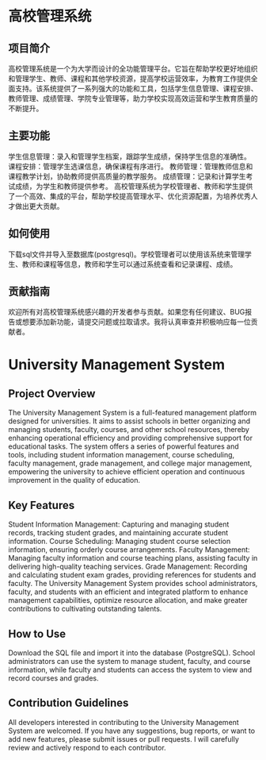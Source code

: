 # 高校管理系统
## 项目简介
高校管理系统是一个为大学而设计的全功能管理平台。它旨在帮助学校更好地组织和管理学生、教师、课程和其他学校资源，提高学校运营效率，为教育工作提供全面支持。该系统提供了一系列强大的功能和工具，包括学生信息管理、课程安排、教师管理、成绩管理、学院专业管理等，助力学校实现高效运营和学生教育质量的不断提升。

## 主要功能
学生信息管理：录入和管理学生档案，跟踪学生成绩，保持学生信息的准确性。
课程安排：管理学生选课信息，确保课程有序进行。
教师管理：管理教师信息和课程教学计划，协助教师提供高质量的教学服务。
成绩管理：记录和计算学生考试成绩，为学生和教师提供参考。
高校管理系统为学校管理者、教师和学生提供了一个高效、集成的平台，帮助学校提高管理水平、优化资源配置，为培养优秀人才做出更大贡献。

## 如何使用
下载sql文件并导入至数据库(postgresql)。学校管理者可以使用该系统来管理学生、教师和课程等信息，教师和学生可以通过系统查看和记录课程、成绩。

## 贡献指南
欢迎所有对高校管理系统感兴趣的开发者参与贡献。如果您有任何建议、BUG报告或想要添加新功能，请提交问题或拉取请求。我将认真审查并积极响应每一位贡献者。

# University Management System
## Project Overview
The University Management System is a full-featured management platform designed for universities. It aims to assist schools in better organizing and managing students, faculty, courses, and other school resources, thereby enhancing operational efficiency and providing comprehensive support for educational tasks. The system offers a series of powerful features and tools, including student information management, course scheduling, faculty management, grade management, and college major management, empowering the university to achieve efficient operation and continuous improvement in the quality of education.

## Key Features
Student Information Management: Capturing and managing student records, tracking student grades, and maintaining accurate student information.
Course Scheduling: Managing student course selection information, ensuring orderly course arrangements.
Faculty Management: Managing faculty information and course teaching plans, assisting faculty in delivering high-quality teaching services.
Grade Management: Recording and calculating student exam grades, providing references for students and faculty.
The University Management System provides school administrators, faculty, and students with an efficient and integrated platform to enhance management capabilities, optimize resource allocation, and make greater contributions to cultivating outstanding talents.

## How to Use
Download the SQL file and import it into the database (PostgreSQL). School administrators can use the system to manage student, faculty, and course information, while faculty and students can access the system to view and record courses and grades.

## Contribution Guidelines
All developers interested in contributing to the University Management System are welcomed. If you have any suggestions, bug reports, or want to add new features, please submit issues or pull requests. I will carefully review and actively respond to each contributor.
